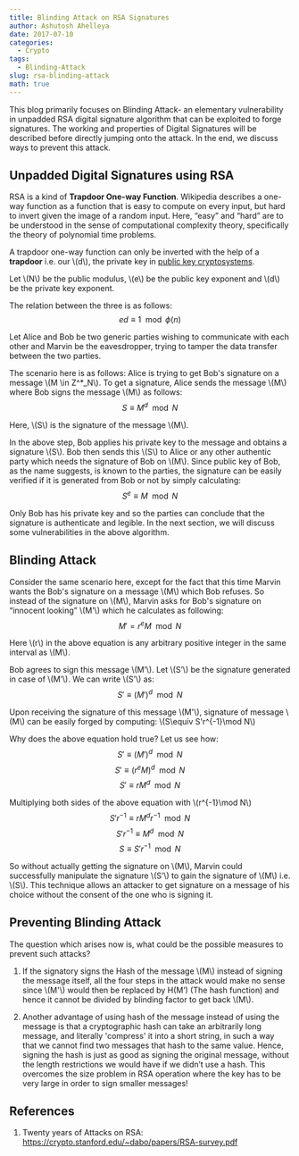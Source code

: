 ```yaml
---
title: Blinding Attack on RSA Signatures
author: Ashutosh Ahelleya
date: 2017-07-10
categories:
  - Crypto
tags:
  - Blinding-Attack
slug: rsa-blinding-attack
math: true
---
```


This blog primarily focuses on Blinding Attack- an elementary vulnerability in unpadded RSA digital signature algorithm that can be exploited to forge signatures. The working and properties of Digital Signatures will be described before directly jumping onto the attack. In the end, we discuss ways to prevent this attack.

## Unpadded Digital Signatures using RSA

RSA is a kind of **Trapdoor One-way Function**. Wikipedia describes a one-way function as a function that is easy to compute on every input, but hard to invert given the image of a random input. Here, “easy” and “hard” are to be understood in the sense of computational complexity theory, specifically the theory of polynomial time problems.

A trapdoor one-way function can only be inverted with the help of a **trapdoor** i.e. our \\(d\\), the private key in [public key cryptosystems](https://en.wikipedia.org/wiki/Public-key_cryptography).

Let \\(N\\) be the public modulus, \\(e\\) be the public key exponent and \\(d\\) be the private key exponent.

The relation between the three is as follows:
$$ed\equiv 1\mod \phi(n)$$

Let Alice and Bob be two generic parties wishing to communicate with each other and Marvin be the eavesdropper, trying to tamper the data transfer between the two parties.

The scenario here is as follows: Alice is trying to get Bob's signature on a message \\(M \in Z^\*\_N\\). To get a signature, Alice sends the message \\(M\\) where Bob signs the message \\(M\\) as follows:
$$S\equiv M^d\mod N$$

Here, \\(S\\) is the signature of the message \\(M\\).

In the above step, Bob applies his private key to the message and obtains a signature \\(S\\). Bob then sends this \\(S\\) to Alice or any other authentic party which needs the signature of Bob on \\(M\\). Since public key of Bob, as the name suggests, is known to the parties, the signature can be easily verified if it is generated from Bob or not by simply calculating:
$$S^e\equiv M\mod N$$

Only Bob has his private key and so the parties can conclude that the signature is authenticate and legible. In the next section, we will discuss some vulnerabilities in the above algorithm.

## Blinding Attack

Consider the same scenario here, except for the fact that this time Marvin wants the Bob's signature on a message \\(M\\) which Bob refuses. So instead of the signature on \\(M\\), Marvin asks for Bob's signature on “innocent looking” \\(M’\\) which he calculates as following:
$$M' = r^eM\mod N$$

Here \\(r\\) in the above equation is any arbitrary positive integer in the same interval as \\(M\\).

Bob agrees to sign this message \\(M’\\). Let \\(S’\\) be the signature generated in case of \\(M’\\). We can write \\(S’\\) as:
$$S'\equiv (M')^d\mod N$$

Upon receiving the signature of this message \\(M'\\), signature of message \\(M\\) can be easily forged by computing: \\(S\equiv S'r^{-1}\mod N\\)

Why does the above equation hold true? Let us see how:  
$$S' \equiv (M')^d\mod N$$
$$S' \equiv (r^eM)^d\mod N$$
$$S' \equiv rM^d\mod N$$

Multiplying both sides of the above equation with \\(r^{-1}\mod N\\)
$$S'r^{-1}\equiv rM^dr^{-1}\mod N$$
$$S'r^{-1}\equiv M^d\mod N$$
$$S\equiv S'r^{-1}\mod N$$

So without actually getting the signature on \\(M\\), Marvin could successfully manipulate the signature \\(S’\\) to gain the signature of \\(M\\) i.e. \\(S\\). This technique allows an attacker to get signature on a message of his choice without the consent of the one who is signing it.

## Preventing Blinding Attack

The question which arises now is, what could be the possible measures to prevent such attacks?

 1. If the signatory signs the Hash of the message \\(M\\) instead of signing the message itself, all the four steps in the attack would make no sense since \\(M'\\) would then be replaced by H(M’) (The hash function) and hence it cannot be divided by blinding factor to get back \\(M\\).

 2. Another advantage of using hash of the message instead of using the message is that a cryptographic hash can take an arbitrarily long message, and literally 'compress' it into a short string, in such a way that we cannot find two messages that hash to the same value. Hence, signing the hash is just as good as signing the original message, without the length restrictions we would have if we didn’t use a hash. This overcomes the size problem in RSA operation where the key has to be very large in order to sign smaller messages!

## References

1. Twenty years of Attacks on RSA: https://crypto.stanford.edu/~dabo/papers/RSA-survey.pdf
